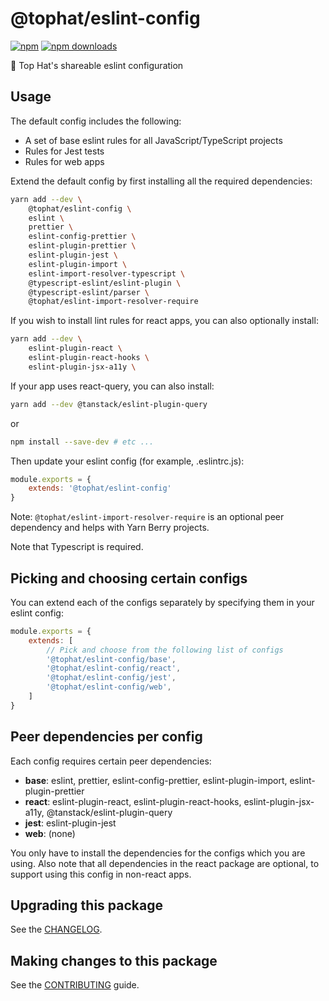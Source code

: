 # @tophat/eslint-config

[![npm](https://img.shields.io/npm/v/@tophat/eslint-config.svg)](https://www.npmjs.com/package/@tophat/eslint-config)
[![npm downloads](https://img.shields.io/npm/dm/@tophat/eslint-config.svg)](https://npm-stat.com/charts.html?package=%40tophat%2Feslint-config)

:shark: Top Hat's shareable eslint configuration

## Usage

The default config includes the following:

- A set of base eslint rules for all JavaScript/TypeScript projects
- Rules for Jest tests
- Rules for web apps

Extend the default config by first installing all the required dependencies:

```bash
yarn add --dev \
    @tophat/eslint-config \
    eslint \
    prettier \
    eslint-config-prettier \
    eslint-plugin-prettier \
    eslint-plugin-jest \
    eslint-plugin-import \
    eslint-import-resolver-typescript \
    @typescript-eslint/eslint-plugin \
    @typescript-eslint/parser \
    @tophat/eslint-import-resolver-require

```

If you wish to install lint rules for react apps, you can also optionally install:
```bash
yarn add --dev \
    eslint-plugin-react \
    eslint-plugin-react-hooks \
    eslint-plugin-jsx-a11y \
```

If your app uses react-query, you can also install:
```bash
yarn add --dev @tanstack/eslint-plugin-query
```

or

```bash
npm install --save-dev # etc ...
```

Then update your eslint config (for example, .eslintrc.js):

```javascript
module.exports = {
    extends: '@tophat/eslint-config'
}
```

Note: `@tophat/eslint-import-resolver-require` is an optional peer dependency and helps with Yarn Berry projects.

Note that Typescript is required.

## Picking and choosing certain configs

You can extend each of the configs separately by specifying them in your eslint config:

```javascript
module.exports = {
    extends: [
        // Pick and choose from the following list of configs
        '@tophat/eslint-config/base',
        '@tophat/eslint-config/react',
        '@tophat/eslint-config/jest',
        '@tophat/eslint-config/web',
    ]
}
```

## Peer dependencies per config

Each config requires certain peer dependencies:

- **base**: eslint, prettier, eslint-config-prettier, eslint-plugin-import, eslint-plugin-prettier
- **react**: eslint-plugin-react, eslint-plugin-react-hooks, eslint-plugin-jsx-a11y, @tanstack/eslint-plugin-query
- **jest**: eslint-plugin-jest
- **web**: (none)

You only have to install the dependencies for the configs which you are using. Also note that all dependencies in the react package are optional, to support using this config in non-react apps.

## Upgrading this package

See the [CHANGELOG](./CHANGELOG.md).

## Making changes to this package

See the [CONTRIBUTING](./CONTRIBUTING.md) guide.
